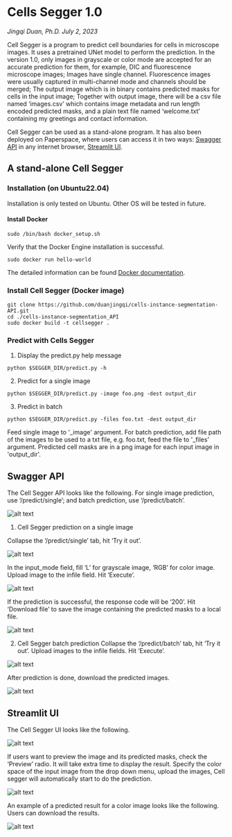 # Cells Segger 1.0
_Jingqi Duan, Ph.D._
_July 2, 2023_

Cell Segger is a program to predict cell boundaries for cells in microscope images. It uses a pretrained UNet model to perform the prediction. In the version 1.0, only images in grayscale or color mode are accepted for an accurate prediction for them, for example, DIC and fluorescence microscope images; Images have single channel. Fluorescence images were usually captured in multi-channel mode and channels should be merged; The output image which is in binary contains predicted masks for cells in the input image; Together with output image, there will be a csv file named ‘images.csv’ which contains image metadata and run length encoded predicted masks, and a plain text file named ‘welcome.txt’ containing my greetings and contact information. 

Cell Segger can be used as a stand-alone program. It has also been deployed on Paperspace, where users can access it in two ways: [Swagger API](http://64.62.255.225:8000/docs) in any internet browser, [Streamlit UI](http://64.62.255.225:8501).

## A stand-alone Cell Segger

### Installation (on Ubuntu22.04)

Installation is only tested on Ubuntu. Other OS will be tested in future.

#### Install Docker 
```console
sudo /bin/bash docker_setup.sh
```
Verify that the Docker Engine installation is successful.
```console
sudo docker run hello-world
```
The detailed information can be found [Docker documentation](https://docs.docker.com/engine/install/ubuntu/).

### Install Cell Segger (Docker image)
```console
git clone https://github.com/duanjingqi/cells-instance-segmentation-API.git
cd ./cells-instance-segmentation_API
sudo docker build -t cellsegger .

```
### Predict with Cells Segger
1. Display the predict.py help message

```console
python $SEGGER_DIR/predict.py -h
```

2. Predict for a single image 

```console
python $SEGGER_DIR/predict.py -image foo.png -dest output_dir
```

3. Predict in batch

```console
python $SEGGER_DIR/predict.py -files foo.txt -dest output_dir
```

Feed single image to '_image' argument. For batch prediction, add file path of the images to be used to a txt file, e.g. foo.txt, feed the file to '_files' argument. Predicted cell masks are in a png image for each input image in 'output_dir'.

## Swagger API
The Cell Segger API looks like the following. For single image prediction, use ‘/predict/single’; and batch prediction, use ‘/predict/batch’.

![alt text](./logo/FastAPI_1.png)

1. Cell Segger prediction on a single image 

Collapse the ‘/predict/single’ tab, hit ‘Try it out’. 

![alt text](./logo/FastAPI_2.png)

In the input_mode field, fill ‘L’ for grayscale image, ‘RGB’ for color image. Upload image to the infile field. Hit ‘Execute’.

![alt text](./logo/FastAPI_3.png)

If the prediction is successful, the response code will be ‘200’. Hit ‘Download file’ to save the image containing the predicted masks to a local file. 

![alt text](./logo/FastAPI_4.png)

2. Cell Segger batch prediction
Collapse the ‘/predict/batch’ tab, hit ‘Try it out’. Upload images to the infile fields. Hit ‘Execute’.

![alt text](./logo/FastAPI_5.png)

After prediction is done, download the predicted images. 

![alt text](./logo/FastAPI_6.png)

## Streamlit UI

The Cell Segger UI looks like the following.

![alt text](./logo/ui_1.png)

If users want to preview the image and its predicted masks, check the ‘Preview’ radio. It will take extra time to display the result. Specify the color space of the input image from the drop down menu, upload the images, Cell segger will automatically start to do the prediction.

![alt text](./logo/ui_2.png)

An example of a predicted result for a color image looks like the following. Users can download the results. 

![alt text](./logo/ui_3.png)
